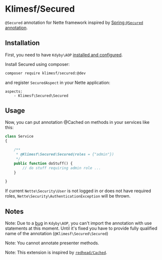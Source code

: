 Klimesf/Secured
===============

`@Secured` annotation for Nette framework inspired by [Spring `@Secured` annotation](http://docs.spring.io/autorepo/docs/spring-security/3.2.2.RELEASE/apidocs/org/springframework/security/access/annotation/Secured.html).

Installation
------------

First, you need to have `Kdyby\AOP` [installed and configured](https://github.com/Kdyby/Aop/blob/master/docs/en/index.md#installation).

Install Secured using composer:

```sh
composer require klimesf/secured:@dev
```

and register `SecuredAspect` in your Nette application:

```
aspects:
	- Klimesf\Secured\Secured
```

Usage
-----

Now, you can put annotation @Cached on methods in your services like this:

```php
class Service
{

	/**
	 * @Klimesf\Secured\Secured(roles = {"admin"})
	 */
	public function doStuff() {
		// do stuff requiring admin role ...
	}
  
}
```

If current `Nette\Security\User` is not logged in or does not have required roles,
`Nette\Security\AuthenticationException` will be thrown.

Notes
-----

Note: Due to a [bug](https://github.com/Kdyby/Aop/issues/6) in `Kdyby\AOP`, you can't import 
the annotation with use statements at this moment.
Until it's fixed you have to provide fully qualified name of the annotation (`@Klimesf\Secured\Secured`)

Note: You cannot annotate presenter methods.

Note: This extension is inspired by [`redhead/Cached`](https://github.com/readhead/Cached).